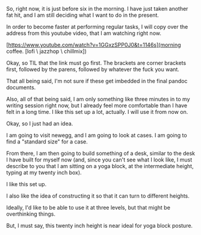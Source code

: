 So, right now, it is just before six in the morning. I have just taken another
fat hit, and I am still deciding what I want to do in the present.

In order to become faster at performing regular tasks, I will copy over the
address from this youtube video, that I am watching right now.

[https://www.youtube.com/watch?v=1GGxzSPP0J0&t=1146s](morning coffee. [lofi \ jazzhop \ chillmix])

Okay, so TIL that the link must go first. The brackets are corner brackets
first, followed by the parens, followed by whatever the fuck you want.

That all being said, I'm not sure if these get imbedded in the final pandoc
documents.

Also, all of that being said, I am only something like three minutes in to my
writing session right now, but I already feel more comfortable than I have felt
in a long time. I like this set up a lot, actually. I will use it from now on.

Okay, so I just had an idea.

I am going to visit newegg, and I am going to look at cases. I am going to find
a "standard size" for a case.

From there, I am then going to build something of a desk, similar to the desk I
have built for myself now (and, since you can't see what I look like, I must
describe to you that I am sitting on a yoga block, at the intermediate height,
typing at my twenty inch box).

I like this set up.

I also like the idea of constructing it so that it can turn to different
heights.

Ideally, I'd like to be able to use it at three levels, but that might be
overthinking things.

But, I must say, this twenty inch height is near ideal for yoga block posture.
